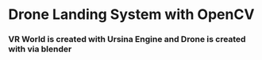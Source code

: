 # Drone Landing System with OpenCV

### VR World is created with Ursina Engine and Drone is created with via blender


